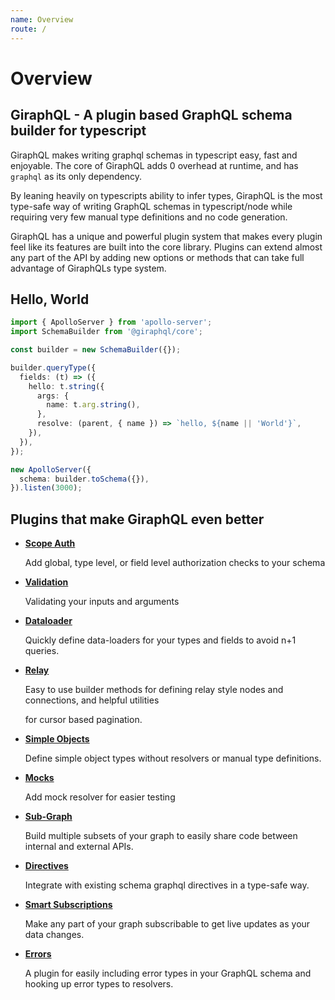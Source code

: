 ```yaml
---
name: Overview
route: /
---
```


# Overview

## GiraphQL - A plugin based GraphQL schema builder for typescript

GiraphQL makes writing graphql schemas in typescript easy, fast and enjoyable. The core of GiraphQL adds 0 overhead at runtime, and has `graphql` as its only dependency.

By leaning heavily on typescripts ability to infer types, GiraphQL is the most type-safe way of writing GraphQL schemas in typescript/node while requiring very few manual type definitions and no code generation.

GiraphQL has a unique and powerful plugin system that makes every plugin feel like its features are built into the core library. Plugins can extend almost any part of the API by adding new options or methods that can take full advantage of GiraphQLs type system.

## Hello, World

```typescript
import { ApolloServer } from 'apollo-server';
import SchemaBuilder from '@giraphql/core';

const builder = new SchemaBuilder({});

builder.queryType({
  fields: (t) => ({
    hello: t.string({
      args: {
        name: t.arg.string(),
      },
      resolve: (parent, { name }) => `hello, ${name || 'World'}`,
    }),
  }),
});

new ApolloServer({
  schema: builder.toSchema({}),
}).listen(3000);
```

## Plugins that make GiraphQL even better

* [**Scope Auth**](plugins/scope-auth.md)

  Add global, type level, or field level authorization checks to your schema

* [**Validation**](plugins/validation.md)

  Validating your inputs and arguments

* [**Dataloader**](plugins/dataloader.md)

  Quickly define data-loaders for your types and fields to avoid n+1 queries.

* [**Relay**](plugins/relay.md)

  Easy to use builder methods for defining relay style nodes and connections, and helpful utilities

  for cursor based pagination.

* [**Simple Objects**](plugins/simple-objects.md)

  Define simple object types without resolvers or manual type definitions.

* [**Mocks**](plugins/mocks.md)

  Add mock resolver for easier testing

* [**Sub-Graph**](plugins/sub-graph.md)

  Build multiple subsets of your graph to easily share code between internal and external APIs.

* [**Directives**](plugins/directives.md)

  Integrate with existing schema graphql directives in a type-safe way.

* [**Smart Subscriptions**](plugins/smart-subscriptions.md)

  Make any part of your graph subscribable to get live updates as your data changes.

* [**Errors**](plugins/errors.md)

  A plugin for easily including error types in your GraphQL schema and hooking up error types to resolvers.

